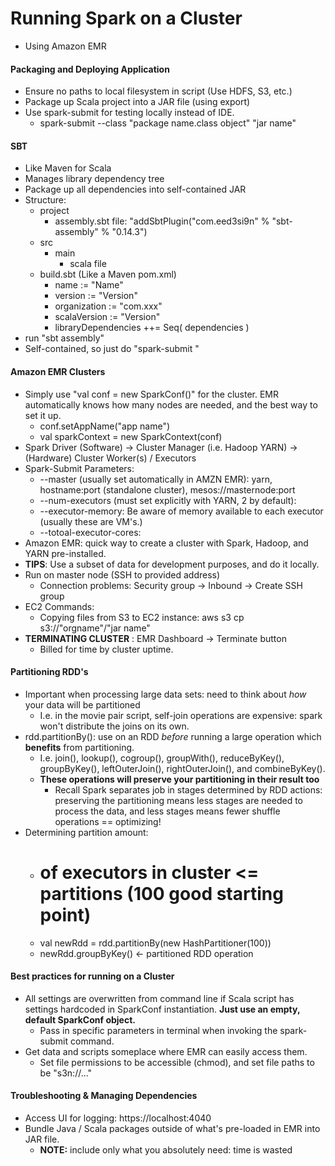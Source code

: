 # Running Spark on a Cluster
* Using Amazon EMR 

#### Packaging and Deploying Application
* Ensure no paths to local filesystem in script (Use HDFS, S3, etc.)
* Package up Scala project into a JAR file (using export)
* Use spark-submit for testing locally instead of IDE.
  * spark-submit --class "package name.class object" "jar name" 

#### SBT
* Like Maven for Scala
* Manages library dependency tree
* Package up all dependencies into self-contained JAR
* Structure:
  * project
    * assembly.sbt file: "addSbtPlugin("com.eed3si9n" % "sbt-assembly"
      % "0.14.3")
  * src
    * main
      * scala file
  * build.sbt (Like a Maven pom.xml)
    * name := "Name"
    * version := "Version"
    * organization := "com.xxx"
    * scalaVersion := "Version"
    * libraryDependencies ++= Seq( dependencies )
* run "sbt assembly"
* Self-contained, so just do "spark-submit <jar name>"

#### Amazon EMR Clusters
* Simply use "val conf = new SparkConf()" for the cluster. EMR automatically knows how
  many nodes are needed, and the best way to set it up.
  * conf.setAppName("app name")
  * val sparkContext = new SparkContext(conf)
* Spark Driver (Software) -> Cluster Manager (i.e. Hadoop YARN) -> (Hardware) Cluster Worker(s) / Executors
* Spark-Submit Parameters:
  * --master (usually set automatically in AMZN EMR): yarn, hostname:port
    (standalone cluster), mesos://masternode:port 
  * --num-executors (must set explicitly with YARN, 2 by default): <number>
  * --executor-memory: Be aware of memory available to each executor (usually
    these are VM's.)
  * --totoal-executor-cores: <core number>
* Amazon EMR: quick way to create a cluster with Spark, Hadoop, and YARN
  pre-installed.
* **TIPS**: Use a subset of data for development purposes, and do it locally.
* Run on master node (SSH to provided address)
  * Connection problems: Security group -> Inbound -> Create SSH group
* EC2 Commands:
  * Copying files from S3 to EC2 instance: aws s3 cp s3://"orgname"/"jar name"
* **TERMINATING CLUSTER** : EMR Dashboard -> Terminate button
  * Billed for time by cluster uptime.

#### Partitioning RDD's
* Important when processing large data sets: need to think about *how* your
  data will be partitioned
  * I.e. in the movie pair script, self-join operations are expensive: spark
    won't distribute the joins on its own.
* rdd.partitionBy(): use on an RDD *before* running a large operation which
  **benefits** from partitioning.
  * I.e. join(), lookup(), cogroup(), groupWith(), reduceByKey(), groupByKey(),
    leftOuterJoin(), rightOuterJoin(), and combineByKey().
  * **These operations will preserve your partitioning in their result too**
    * Recall Spark separates job in stages determined by RDD actions:
      preserving the partitioning means less stages are needed to process the
data, and less stages means fewer shuffle operations == optimizing!
* Determining partition amount:
  * # of executors in cluster <= partitions (100 good starting point)
  * val newRdd = rdd.partitionBy(new HashPartitioner(100))
  * newRdd.groupByKey() <- partitioned RDD operation

#### Best practices for running on a Cluster
* All settings are overwritten from command line if Scala script has settings
  hardcoded in SparkConf instantiation. **Just use an empty, default SparkConf object.**
  * Pass in specific parameters in terminal when invoking the spark-submit
    command.
* Get data and scripts someplace where EMR can easily access them.
  * Set file permissions to be accessible (chmod), and set file paths to be
    "s3n://..."

#### Troubleshooting & Managing Dependencies
* Access UI for logging: https://localhost:4040
* Bundle Java / Scala packages outside of what's pre-loaded in EMR into JAR
  file. 
  * **NOTE:** include only what you absolutely need: time is wasted



 
